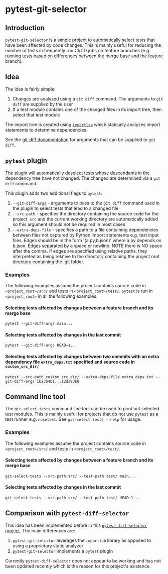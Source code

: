 # pytest-git-selector

## Introduction

`pytest-git-selector` is a simple project to automatically select tests that have been affected by code changes. This is mainly useful for reducing the number of tests in frequently run CI/CD jobs on feature branches (e.g. running tests based on differences between the merge base and the feature branch).

## Idea

The idea is fairly simple:

1. Changes are analyzed using a `git diff` command. The arguments to `git diff` are supplied by the user
2. If a test module contains one of the changed files in its import tree, then select that test module

The import tree is created using [`importlab`](https://github.com/google/importlab) which statically analyzes import statements to determine dependencies.

See the [git-diff documentation](https://git-scm.com/docs/git-diff) for arguments that can be supplied to `git diff`.

## `pytest` plugin

The plugin will automatically deselect tests whose descendants in the dependency tree have not changed. The changed are determined via a `git diff` command. 

This plugin adds two additional flags to `pytest`: 

1. `--git-diff-args` - arguments to pass to the `git diff` command used in the plugin to select tests that lead to a changed file
2. `--src-path` - specifies the directory containing the source code for the project. `src` and the current working directory are automatically added so this argument should not be required in most cases
3. `--extra-deps-file` - specifies a path to a file containing dependencies between files not captured by Python import statements e.g. test input files. Edges should be in the form '(a.py,b.json)' where a.py depends on b.json. Edges separated by a space or newline. NOTE there is NO space after the comma. If edges are specified using relative paths, they interpreted as being relative to the directory containing the project root directory containing the .git folder.

### Examples

The following examples assume the project contains source code in `<project_root>/src/` and tests in `<project_root>/test/`. `pytest` is run in `<project_root>` in all the following examples.

#### Selecting tests affected by changes between a feature branch and its merge base
```
pytest --git-diff-args main...
```

#### Selecting tests affected by changes in the last commit
```
pytest --git-diff-args HEAD~1...
```

#### Selecting tests affected by changes between two commits with an extra dependency file `extra_deps.txt` specified and source code in `custom_src_dir/`
```
pytest --src-path custom_src_dir/ --extra-deps-file extra_deps.txt --git-diff-args 1b23b4b1...12da93k8
```
## Command line tool

The `git-select-tests` command line tool can be used to print out selected test modules. This is mainly useful for projects that do not use `pytest` as a test runner e.g. `nosetest`. See `git-select-tests --help` for usage.

### Examples

The following examples assume the project contains source code in `<project_root>/src/` and tests in `<project_root>/test/`.

#### Selecting tests affected by changes between a feature branch and its merge base

```
git-select-tests --src-path src/ --test-path test/ main...
```

#### Selecting tests affected by changes in the last commit
```
git-select-tests --src-path src/ --test-path test/ HEAD~1...
```

## Comparison with `pytest-diff-selector`

This idea has been implemented before in this [`pytest-diff-selector` project](https://github.com/fruch/pytest-diff-selector). The main differences are:
1. `pytest-git-selector` leverages the `importlab` library as opposed to using a proprietary static analyzer
2. `pytest-git-selector` implements a `pytest` plugin

Currently `pytest-diff-selector` does not appear to be working and has not been updated recently which is the reason for this project's existence. 
